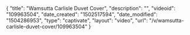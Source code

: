 {
    "title": "Wamsutta Carlisle Duvet Cover",
    "description": "",
    "videoid": "109963504",
    "date_created": "1502517594",
    "date_modified": "1504286953",
    "type": "captivate",
    "layout": "video",
    "url": "\/v\/wamsutta-carlisle-duvet-cover\/109963504"
}